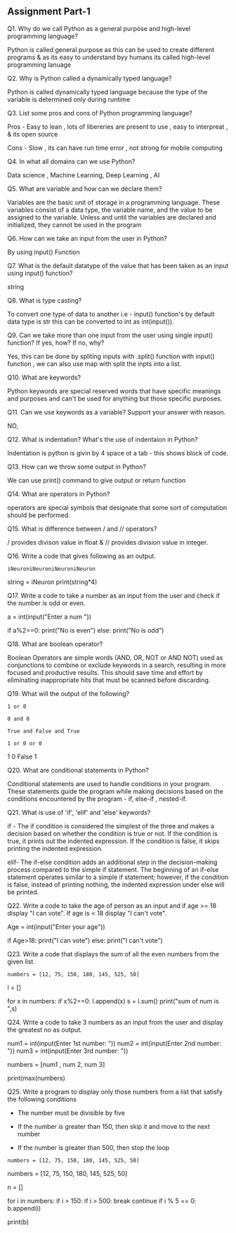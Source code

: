 ## Assignment Part-1
Q1. Why do we call Python as a general purpose and high-level programming language?

Python is called general purpose as this can be used to create different programs & as its easy to understand byy humans its called high-level programming lanuage

Q2. Why is Python called a dynamically typed language?

Python is called dynamically typed language because the type of the variable is determined only during runtime

Q3. List some pros and cons of Python programming language?

Pros - Easy to lean , lots of libereries are present to use , easy to interpreat , & its open source 

Cons - Slow , its can have run time error , not strong for mobile computing

Q4. In what all domains can we use Python?

Data science , Machine Learning, Deep Learning , AI

Q5. What are variable and how can we declare them?

Variables are the basic unit of storage in a programming language. These variables consist of a data type, the variable name, and the value to be assigned to the variable. Unless and until the variables are declared and initialized, they cannot be used in the program

Q6. How can we take an input from the user in Python?

By using input() Function 

Q7. What is the default datatype of the value that has been taken as an input using input() function?

string

Q8. What is type casting?

To convert one type of data to another i.e - input() function's by default data type is str this can be converted to int as int(input()).

Q9. Can we take more than one input from the user using single input() function? If yes, how? If no, why?

Yes, this can be done by spliting inputs with .split() function with input() function , we can also  use map with split the inpts into a list.


Q10. What are keywords?

Python keywords are special reserved words that have specific meanings and purposes and can't be used for anything but those specific purposes.


Q11. Can we use keywords as a variable? Support your answer with reason.

NO, 

Q12. What is indentation? What's the use of indentaion in Python?

Indentation is python is givin by 4 space ot a tab - this shows  block of code.

Q13. How can we throw some output in Python?

We can use print() command to give output or return function

Q14. What are operators in Python?

operators are special symbols that designate that some sort of computation should be performed.

Q15. What is difference between / and // operators?

/ provides divison value in float & // provides division value in integer.

Q16. Write a code that gives following as an output.
```
iNeuroniNeuroniNeuroniNeuron
```
string = iNeuron
print(string*4)

Q17. Write a code to take a number as an input from the user and check if the number is odd or even.

a = int(input("Enter a num "))

if a%2==0:
    print("No is even")
else:
    print("No is odd")

Q18. What are boolean operator?

Boolean Operators are simple words (AND, OR, NOT or AND NOT) used as conjunctions to combine or exclude keywords in a search, resulting in more focused and productive results. This should save time and effort by eliminating inappropriate hits that must be scanned before discarding.


Q19. What will the output of the following?
```
1 or 0

0 and 0

True and False and True

1 or 0 or 0
```

1
0
False
1


Q20. What are conditional statements in Python?

Conditional statements are used to handle conditions in your program. These statements guide the program while making decisions based on the conditions encountered by the program - if, else-if , nested-if.

Q21. What is use of 'if', 'elif' and 'else' keywords?

if - The if condition is considered the simplest of the three and makes a decision based on whether the condition is true or not. If the condition is true, it prints out the indented expression. If the condition is false, it skips printing the indented expression.

elif- The if-else condition adds an additional step in the decision-making process compared to the simple if statement. The beginning of an if-else statement operates similar to a simple if statement; however, if the condition is false, instead of printing nothing, the indented expression under else will be printed.

Q22. Write a code to take the age of person as an input and if age >= 18 display "I can vote". If age is < 18 display "I can't vote".

Age = int(input("Enter your age"))

if Age>18:
    print("I can vote")
else:
    print("I can't vote")

Q23. Write a code that displays the sum of all the even numbers from the given list.
```
numbers = [12, 75, 150, 180, 145, 525, 50]
```


l = []

for x in numbers:
    if x%2==0:
        l.append(x)
s = l.sum()
print("sum of num is ",s)


Q24. Write a code to take 3 numbers as an input from the user and display the greatest no as output.

num1 = int(input(Enter 1st  number: "))
num2 = int(input(Enter 2nd  number: "))
num3 = int(input(Enter 3rd  number: "))

numbers = [num1 , num 2, num 3]

print(max(numbers)

Q25. Write a program to display only those numbers from a list that satisfy the following conditions

- The number must be divisible by five

- If the number is greater than 150, then skip it and move to the next number

- If the number is greater than 500, then stop the loop
```
numbers = [12, 75, 150, 180, 145, 525, 50]
```

numbers = [12, 75, 150, 180, 145, 525, 50]


n = []

for i in numbers:
    if i > 150:
        if i > 500:
            break
        continue
    if i % 5 == 0:
        b.append(i)
        
print(b)